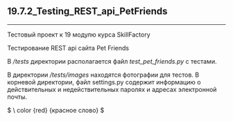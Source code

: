 ## 19.7.2_Testing_REST_api_PetFriends
______
Тестовый проект к 19 модулю курса SkillFactory  
  
Тестирование REST api сайта Pet Friends  
  
В */tests* директории располагается файл *test_pet_friends.py* с тестами.

В директории */tests/images* находятся фотографии для тестов.
В корневой директории, файл settings.py содержит информацию о действительных и недействительных паролях и адресах электронной почты. 

$ \ color {red} {красное слово} $
